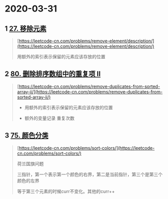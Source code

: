 # 2020-03-31

## 1 [27. 移除元素](https://leetcode-cn.com/problems/remove-element/)

> [https://leetcode-cn.com/problems/remove-element/description/](https://leetcode-cn.com/problems/remove-element/description/)
>
> 用额外的索引表示保留的元素应该存放的位置

## 2 [80. 删除排序数组中的重复项 II](https://leetcode-cn.com/problems/remove-duplicates-from-sorted-array-ii/)

> [https://leetcode-cn.com/problems/remove-duplicates-from-sorted-array-ii/](https://leetcode-cn.com/problems/remove-duplicates-from-sorted-array-ii/)
>
> * 用额外的索引表示保留的元素应该存放的位置
>
> * 额外的变量记录 重复次数



## 3 [75. 颜色分类](https://leetcode-cn.com/problems/sort-colors/)

> [https://leetcode-cn.com/problems/sort-colors/](https://leetcode-cn.com/problems/sort-colors/)
>
> 荷兰国旗问题
>
> 三指针，第一个表示第一个颜色的右界，第二是当前指针，第三个是第三个 颜色的左界
>
> 等于第三个元素的时候curr不变化。其他的curr++



  


